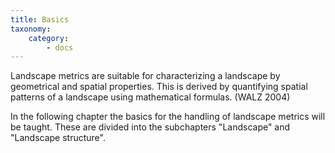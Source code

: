 ```yaml
---
title: Basics
taxonomy:
    category:
        - docs
---
```

Landscape metrics are suitable for characterizing a landscape by geometrical and spatial properties. This is derived by quantifying spatial patterns of a landscape using mathematical formulas. (WALZ 2004)

In the following chapter the basics for the handling of landscape metrics will be taught. These are divided into the subchapters "Landscape" and "Landscape structure".
